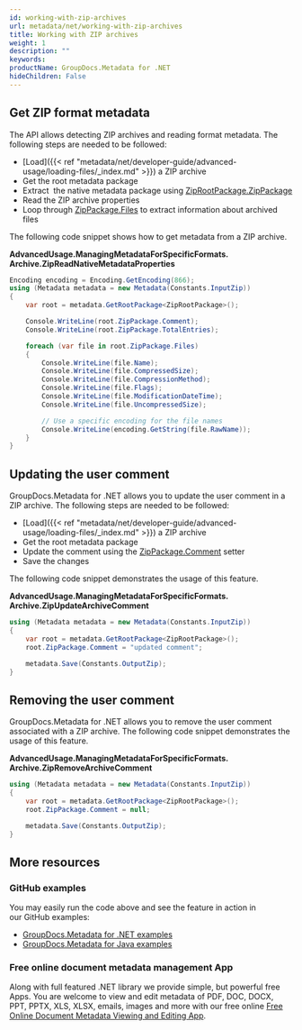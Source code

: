 ```yaml
---
id: working-with-zip-archives
url: metadata/net/working-with-zip-archives
title: Working with ZIP archives
weight: 1
description: ""
keywords: 
productName: GroupDocs.Metadata for .NET
hideChildren: False
---
```

## Get ZIP format metadata

The API allows detecting ZIP archives and reading format metadata. The following steps are needed to be followed:

*   [Load]({{< ref "metadata/net/developer-guide/advanced-usage/loading-files/_index.md" >}}) a ZIP archive
*   Get the root metadata package
*   Extract  the native metadata package using [ZipRootPackage.ZipPackage](https://reference.groupdocs.com/net/metadata/groupdocs.metadata.formats.archive/ziprootpackage/properties/zippackage)
*   Read the ZIP archive properties
*   Loop through [ZipPackage.Files](https://reference.groupdocs.com/net/metadata/groupdocs.metadata.formats.archive/zippackage/properties/files) to extract information about archived files 

The following code snippet shows how to get metadata from a ZIP archive.

**AdvancedUsage.ManagingMetadataForSpecificFormats.<WBR>Archive.ZipReadNativeMetadataProperties**

```csharp
Encoding encoding = Encoding.GetEncoding(866);
using (Metadata metadata = new Metadata(Constants.InputZip))
{
	var root = metadata.GetRootPackage<ZipRootPackage>();

	Console.WriteLine(root.ZipPackage.Comment);
	Console.WriteLine(root.ZipPackage.TotalEntries);

	foreach (var file in root.ZipPackage.Files)
	{
		Console.WriteLine(file.Name);
		Console.WriteLine(file.CompressedSize);
		Console.WriteLine(file.CompressionMethod);
		Console.WriteLine(file.Flags);
		Console.WriteLine(file.ModificationDateTime);
		Console.WriteLine(file.UncompressedSize);

		// Use a specific encoding for the file names
		Console.WriteLine(encoding.GetString(file.RawName));
	}
}
```

## Updating the user comment

GroupDocs.Metadata for .NET allows you to update the user comment in a ZIP archive. The following steps are needed to be followed:

*   [Load]({{< ref "metadata/net/developer-guide/advanced-usage/loading-files/_index.md" >}}) a ZIP archive
*   Get the root metadata package
*   Update the comment using the [ZipPackage.Comment](https://reference.groupdocs.com/net/metadata/groupdocs.metadata.formats.archive/zippackage/properties/comment) setter
*   Save the changes

The following code snippet demonstrates the usage of this feature.

**AdvancedUsage.ManagingMetadataForSpecificFormats.<WBR>Archive.ZipUpdateArchiveComment**

```csharp
using (Metadata metadata = new Metadata(Constants.InputZip))
{
	var root = metadata.GetRootPackage<ZipRootPackage>();
	root.ZipPackage.Comment = "updated comment";

	metadata.Save(Constants.OutputZip);
}
```

## Removing the user comment

GroupDocs.Metadata for .NET allows you to remove the user comment associated with a ZIP archive. The following code snippet demonstrates the usage of this feature.

**AdvancedUsage.ManagingMetadataForSpecificFormats.<WBR>Archive.ZipRemoveArchiveComment**

```csharp
using (Metadata metadata = new Metadata(Constants.InputZip))
{
	var root = metadata.GetRootPackage<ZipRootPackage>();
	root.ZipPackage.Comment = null;

	metadata.Save(Constants.OutputZip);
}
```

## More resources
### GitHub examples
You may easily run the code above and see the feature in action in our GitHub examples:
*   [GroupDocs.Metadata for .NET examples](https://github.com/groupdocs-metadata/GroupDocs.Metadata-for-.NET)    
*   [GroupDocs.Metadata for Java examples](https://github.com/groupdocs-metadata/GroupDocs.Metadata-for-Java)    

### Free online document metadata management App
Along with full featured .NET library we provide simple, but powerful free Apps.
You are welcome to view and edit metadata of PDF, DOC, DOCX, PPT, PPTX, XLS, XLSX, emails, images and more with our free online [Free Online Document Metadata Viewing and Editing App](https://products.groupdocs.app/metadata).